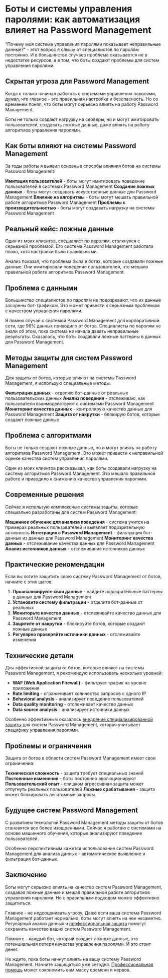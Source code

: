 ﻿# Боты и системы управления паролями: как автоматизация влияет на Password Management

"Почему моя система управления паролями показывает неправильные данные?" - этот вопрос я слышу от специалистов по паролям постоянно. И в большинстве случаев проблема оказывается не в недостатке ресурсов, а в том, что боты создают проблемы для систем управления паролями.

## Скрытая угроза для Password Management

Когда я только начинал работать с системами управления паролями, думал, что главное - это правильная настройка и безопасность. Но со временем понял, что боты могут серьезно влиять на работу Password Management.

Боты не только создают нагрузку на серверы, но и могут имитировать пользователей, создавать ложные данные, даже влиять на работу алгоритмов управления паролями.

## Как боты влияют на системы Password Management

За годы работы я выявил основные способы влияния ботов на системы Password Management:

**Имитация пользователей** - боты могут имитировать поведение пользователей в системах Password Management
**Создание ложных данных** - боты могут создавать искусственные данные для Password Management
**Влияние на алгоритмы** - боты могут мешать правильной работе алгоритмов Password Management
**Проблемы с производительностью** - боты могут создавать нагрузку на системы Password Management

## Реальный кейс: ложные данные

Один из моих клиентов, специалист по паролям, столкнулся с серьезной проблемой. Его система Password Management работала плохо, хотя настройки были правильными.

Анализ показал, что проблема была в ботах, которые создавали ложные данные. Они имитировали поведение пользователей, что мешало правильной работе алгоритмов Password Management.

## Проблема с данными

Большинство специалистов по паролям не подозревают, что их данные засорены бот-трафиком. Это может привести к серьезным проблемам с качеством управления паролями.

Я помню случай с системой Password Management для корпоративной сети, где 96% данных приходило от ботов. Специалисты по паролям не знали об этом, пока система не начала давать неправильные результаты. Оказалось, что боты создавали ложные паттерны в данных для Password Management.

## Методы защиты для систем Password Management

Для защиты от ботов, которые влияют на системы Password Management, я использую специальные методы:

**Фильтрация данных** - отделяю бот-данные от реальных пользовательских данных
**Анализ поведения** - отслеживаю, как пользователи взаимодействуют с системами Password Management
**Мониторинг качества данных** - контролирую качество данных для Password Management
**Защита от накрутки** - блокирую ботов, которые создают ложные данные

## Проблема с алгоритмами

Боты не только создают ложные данные, но и могут влиять на работу алгоритмов Password Management. Это может привести к неправильной оценке качества систем управления паролями.

Один из моих клиентов рассказывал, как боты создавали нагрузку на систему алгоритмов Password Management. Это мешало правильной работе и приводило к снижению качества управления паролями.

## Современные решения

Сейчас я использую комплексные системы защиты, которые специально разработаны для систем Password Management:

**Машинное обучение для анализа поведения** - система учится на примерах реальных пользователей и выявляет подозрительную активность
**Интеграция с Password Management** - фильтрация бот-данных из данных для Password Management
**Мониторинг качества данных** - отслеживание качества данных для Password Management
**Анализ источников данных** - отслеживание источников данных

## Практические рекомендации

Если вы хотите защитить свою систему Password Management от ботов, начните с этих шагов:

1. **Проанализируйте свои данные** - найдите подозрительные паттерны в данных для Password Management
2. **Установите систему фильтрации** - отделите бот-данные от реальных
3. **Мониторьте качество данных** - отслеживайте качество данных для Password Management
4. **Защитите от накрутки** - блокируйте ботов, которые создают ложные данные
5. **Регулярно проверяйте источники данных** - отслеживайте изменения

## Технические детали

Для эффективной защиты от ботов, которые влияют на системы Password Management, я рекомендую использовать несколько уровней:

- **WAF (Web Application Firewall)** - фильтрует трафик на уровне приложения
- **Rate limiting** - ограничивает количество запросов с одного IP
- **Behavioral analysis** - анализирует поведение пользователей
- **Data quality monitoring** - отслеживает качество данных
- **Data source analysis** - анализирует источники данных

Особенно эффективным оказалось [внедрение специализированной защиты](https://progaem.com/ustanovka-antibota-usluga-po-zashhite-ot-botov-vashih-sajtov-na-razlichnyh-cms-sistemah.html) для систем Password Management, которая учитывает специфику управления паролями.

## Проблемы и ограничения

Защита от ботов в области систем Password Management имеет свои ограничения:

**Техническая сложность** - защита требует специальных знаний
**Постоянные изменения** - боты постоянно эволюционируют
**Пользовательский опыт** - слишком агрессивная защита может отпугнуть реальных пользователей
**Ложные срабатывания** - защита может блокировать легитимные запросы

## Будущее систем Password Management

С развитием технологий Password Management методы защиты от ботов становятся все более изощренными. Сейчас я работаю с системами на основе машинного обучения, которые анализируют поведение пользователей.

Особенно перспективным кажется использование систем Password Management для анализа данных - автоматическое выявление и фильтрация бот-данных.

## Заключение

Боты могут серьезно влиять на качество систем Password Management, создавая ложные данные и мешая правильной работе алгоритмов управления паролями. Но с правильным подходом можно эффективно защититься.

Главное - не недооценивать угрозу. Даже если ваша система Password Management работает нормально, боты могут влиять на нее незаметно. Регулярный анализ данных и [профессиональная защита](https://progaem.com/ustanovka-antibota-usluga-po-zashhite-ot-botov-vashih-sajtov-na-razlichnyh-cms-sistemah.html) помогут сохранить качество ваших систем Password Management.

Помните - каждый бот, который создает ложные данные, это потенциальная потеря качества управления паролями. И это стоит денег.

Не ждите, пока боты начнут влиять на вашу систему Password Management. Начните защищаться уже сегодня. [Профессиональная помощь](https://progaem.com/ustanovka-antibota-usluga-po-zashhite-ot-botov-vashih-sajtov-na-razlichnyh-cms-sistemah.html) может сэкономить вам массу времени и нервов.
